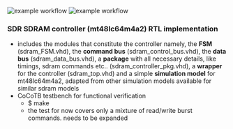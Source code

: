 ![example workflow](https://github.com/npatsiatzis/sdram_controller/actions/workflows/regression.yml/badge.svg)
![example workflow](https://github.com/npatsiatzis/sdram_controller/actions/workflows/coverage.yml/badge.svg)

### SDR SDRAM controller (mt48lc64m4a2) RTL implementation

- includes the modules that constitute the controller namely, the **FSM** (sdram_FSM.vhd), the **command bus** (sdram_control_bus.vhd), the **data bus** (sdram_data_bus.vhd), a **package** with all necessary details, like timings, sdram commands etc.. (sdram_controller_pkg.vhd), a **wrapper** for the controller (sdram_top.vhd)  and a simple **simulation model** for mt48lc64m4a2, adapted from other simulation models available for similar sdram models
- CoCoTB testbench for functional verification
    - $ make
    - the test for now covers only a mixture of read/write burst commands. needs to be expanded


